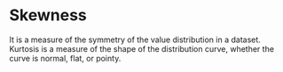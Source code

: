 # Skewness

It is a measure of the symmetry of the value distribution in a dataset.
Kurtosis is a measure of the shape of the distribution curve, whether the curve is normal, flat, or pointy.
